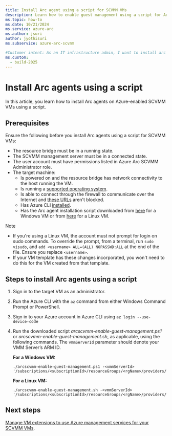 ```yaml
---
title: Install Arc agent using a script for SCVMM VMs
description: Learn how to enable guest management using a script for Arc enabled SCVMM VMs. 
ms.topic: how-to
ms.date: 10/21/2024
ms.service: azure-arc
ms.author: jsuri
author: jyothisuri
ms.subservice: azure-arc-scvmm

#Customer intent: As an IT infrastructure admin, I want to install arc agents to use Azure management services for SCVMM VMs.
ms.custom:
  - build-2025
---
```



# Install Arc agents using a script

In this article, you learn how to install Arc agents on Azure-enabled SCVMM VMs using a script.

## Prerequisites

Ensure the following before you install Arc agents using a script for SCVMM VMs:

- The resource bridge must be in a running state.
- The SCVMM management server must be in a connected state.
- The user account must have permissions listed in Azure Arc SCVMM Administrator role.
- The target machine:
     - Is powered on and the resource bridge has network connectivity to the host running the VM.
     - Is running a [supported operating system](/azure/azure-arc/servers/prerequisites#supported-operating-systems).
     - Is able to connect through the firewall to communicate over the Internet and [these URLs](/azure/azure-arc/servers/network-requirements?tabs=azure-cloud#urls) aren't blocked.
     - Has Azure CLI [installed](/cli/azure/install-azure-cli).
     - Has the Arc agent installation script downloaded from [here](https://download.microsoft.com/download/7/1/6/7164490e-6d8c-450c-8511-f8191f6ec110/arcscvmm-enable-guest-management.ps1) for a Windows VM or from [here](https://download.microsoft.com/download/0/9/b/09bd9ef4-a7af-49e5-ad5f-9e8f85fae75b/arcscvmm-enable-guest-management.sh) for a Linux VM.

>[!NOTE]
>- If you're using a Linux VM, the account must not prompt for login on sudo commands. To override the prompt, from a terminal, run `sudo visudo`, and `add <username> ALL=(ALL) NOPASSWD:ALL` at the end of the file. Ensure you replace `<username>`.
>- If your VM template has these changes incorporated, you won't need to do this for the VM created from that template.

## Steps to install Arc agents using a script

1. Sign in to the target VM as an administrator.
2. Run the Azure CLI with the `az` command from either Windows Command Prompt or PowerShell.
3. Sign in to your Azure account in Azure CLI using `az login --use-device-code`
4. Run the downloaded script *arcscvmm-enable-guest-management.ps1* or *arcscvmm-enable-guest-management.sh*, as applicable, using the following commands. The `vmmServerId` parameter should denote your VMM Server’s ARM ID.

    **For a Windows VM:**

    ```azurecli
    ./arcscvmm-enable-guest-management.ps1 -<vmmServerId> '/subscriptions/<subscriptionId>/resourceGroups/<rgName>/providers/Microsoft.ScVmm/vmmServers/<vmmServerName>
    ```

    **For a Linux VM:**

    ```azurecli
    ./arcscvmm-enable-guest-management.sh -<vmmServerId> '/subscriptions/<subscriptionId>/resourceGroups/<rgName>/providers/Microsoft.ScVmm/vmmServers/<vmmServerName>
    ```

## Next steps

[Manage VM extensions to use Azure management services for your SCVMM VMs](../servers/manage-vm-extensions.md).
